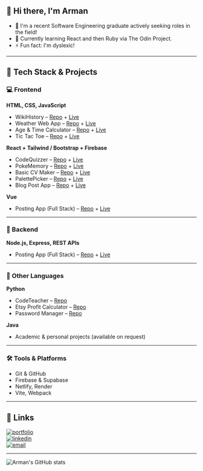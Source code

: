 ## 👋 Hi there, I'm Arman  
- 🔭 I'm a recent Software Engineering graduate actively seeking roles in the field!  
- 🌱 Currently learning React and then Ruby via The Odin Project.  
- ⚡ Fun fact: I'm dyslexic!

---

## 🚀 Tech Stack & Projects

### 💻 Frontend  
**HTML, CSS, JavaScript**  
- WikiHistory – [Repo](https://github.com/arman-101/wiki) + [Live](https://arman-101.github.io/wiki/)
- Weather Web App – [Repo](https://github.com/arman-101/weather) + [Live](https://arman-101.github.io/weather/)
- Age & Time Calculator – [Repo](https://github.com/arman-101/age-stuff-calc) + [Live](https://arman-101.github.io/age-stuff-calc/)
- Tic Tac Toe – [Repo](https://github.com/arman-101/ttt) + [Live](https://arman-101.github.io/ttt/)

**React + Tailwind / Bootstrap + Firebase**  
- CodeQuizzer – [Repo](https://github.com/arman-101/code-quizzer) + [Live](https://codequizwebapp.web.app/)
- PokeMemory – [Repo](https://github.com/arman-101/pokemon-react) + [Live](https://pokemon-react-arman.netlify.app/)
- Basic CV Maker – [Repo](https://github.com/arman-101/cv-react) + [Live](https://react-cv-arman.netlify.app/)
- PalettePicker – [Repo](https://github.com/arman-101/color-palette) + [Live](https://color-palette-91a8d.web.app/)
- Blog Post App – [Repo](https://github.com/arman-101/rake-post) + [Live](https://rake-27719.web.app/)

**Vue**  
- Posting App (Full Stack) – [Repo](https://github.com/arman-101/posting-full-stack-web) + [Live](https://posting-full-stack-web-app.netlify.app/)

---

### 🔧 Backend  
**Node.js, Express, REST APIs**  
- Posting App (Full Stack) – [Repo](https://github.com/arman-101/posting-full-stack-web) + [Live](https://posting-full-stack-web-app.netlify.app/)

---

### 🐍 Other Languages  
**Python**  
- CodeTeacher – [Repo](https://github.com/arman-101/CodeTeacher)  
- Etsy Profit Calculator – [Repo](https://github.com/arman-101/etsy-printify-profit-calculator)  
- Password Manager – [Repo](https://github.com/arman-101/password-manager)

**Java**  
- Academic & personal projects (available on request)

---

### 🛠️ Tools & Platforms  
- Git & GitHub  
- Firebase & Supabase  
- Netlify, Render  
- Vite, Webpack  

---

## 🔗 Links

[![portfolio](https://img.shields.io/badge/my_portfolio-000?style=for-the-badge&logo=ko-fi&logoColor=white)](https://google.com/)  
[![linkedin](https://img.shields.io/badge/linkedin-0A66C2?style=for-the-badge&logo=linkedin&logoColor=white)](https://www.linkedin.com/in/arman-shakir-b3aa91270/)  
[![email](https://img.shields.io/badge/email-D14836?style=for-the-badge&logo=gmail&logoColor=white)](mailto:arman-101@hotmail.com)

---

![Arman's GitHub stats](https://github-readme-stats.vercel.app/api?username=arman-101&show_icons=true&theme=radical)
